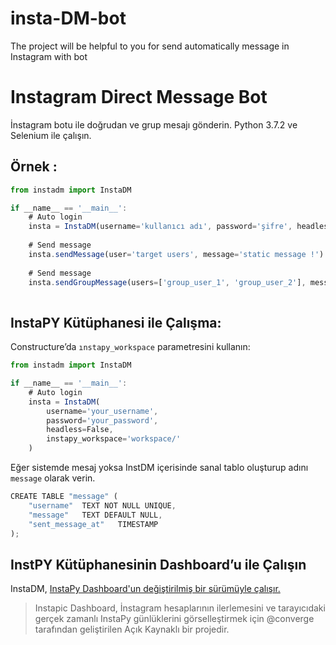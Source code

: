 # insta-DM-bot
The project will be helpful to you for send automatically message in Instagram with bot

# Instagram Direct Message Bot

İnstagram botu ile doğrudan ve grup mesajı gönderin. Python 3.7.2 ve Selenium ile çalışın.


## **Örnek** :

```javascript
from instadm import InstaDM

if __name__ == '__main__':
	# Auto login
	insta = InstaDM(username='kullanıcı adı', password='şifre', headless=False)
	
	# Send message
	insta.sendMessage(user='target users', message='static message !')
	
	# Send message
	insta.sendGroupMessage(users=['group_user_1', 'group_user_2'], message='static message !') 
 
```



## InstaPY Kütüphanesi ile Çalışma:

Constructure’da `ınstapy_workspace` parametresini kullanın:


```javascript
from instadm import InstaDM

if __name__ == '__main__':
	# Auto login
	insta = InstaDM(
		username='your_username',
		password='your_password',
		headless=False,
		instapy_workspace='workspace/'
	)
```


Eğer sistemde mesaj yoksa InstDM içerisinde sanal tablo oluşturup adını `message` olarak verin.

```javascript
CREATE TABLE "message" (
	"username"	TEXT NOT NULL UNIQUE,
	"message"	TEXT DEFAULT NULL,
	"sent_message_at"	TIMESTAMP
);
```


## InstPY Kütüphanesinin Dashboard’u ile Çalışın

InstaDM, [InstaPy Dashboard'un değiştirilmiş bir sürümüyle çalışır.](https://github.com/CamTosh/instapy-dashboard)


> Instapic Dashboard, İnstagram hesaplarının ilerlemesini ve tarayıcıdaki gerçek zamanlı InstaPy günlüklerini görselleştirmek için @converge tarafından geliştirilen Açık Kaynaklı bir projedir.



